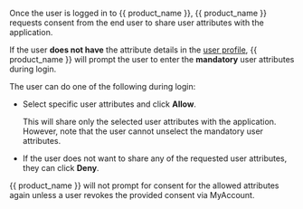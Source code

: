 <!-- markdownlint-disable-next-line -->
Once the user is logged in to {{ product_name }}, {{ product_name }} requests consent from the end user to share user attributes with the application.

If the user **does not have** the attribute details in the [user profile]({{base_path}}/guides/users/manage-customers/#manage-the-customer-s-profile), {{ product_name }} will prompt the user to enter the **mandatory** user attributes during login.  

The user can do one of the following during login:

- Select specific user attributes and click **Allow**.

    This will share only the selected user attributes with the application. However, note that the user cannot unselect the mandatory user attributes.

- If the user does not want to share any of the requested user attributes, they can click **Deny**.

{{ product_name }} will not prompt for consent for the allowed attributes again unless a user revokes the provided consent via MyAccount.

